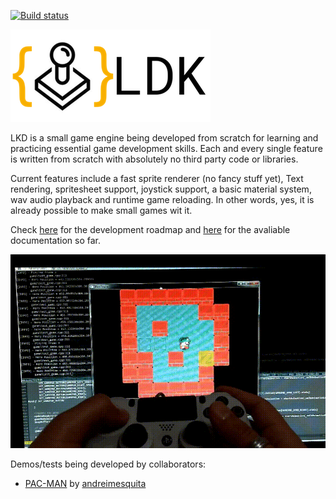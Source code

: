 [![Build status](https://ci.appveyor.com/api/projects/status/qe4scoybey8y9gxl?svg=true)](https://ci.appveyor.com/project/marciovmf/ldk)

![latest screenshot](logo.png)

LKD is a small game engine being developed from scratch for learning and practicing essential game development skills.
Each and every single feature is written from scratch with absolutely no third party code or libraries.

Current features include a fast sprite renderer (no fancy stuff yet), Text rendering, spritesheet support, joystick support, a basic material system, wav audio playback and runtime game reloading. In other words, yes, it is already possible to make small games wit it.
 
Check [here](https://github.com/marciovmf/ldare/projects/2) for the development roadmap and
[here](https://marciovmf.github.io/ldk/html/index.html) for the avaliable documentation so far.

![latest screenshot](screenshot.gif)

 Demos/tests being developed by collaborators:
  - [PAC-MAN](https://github.com/andreimesquita/LDK-PAC-MAN) by [andreimesquita](https://github.com/andreimesquita) 
  
